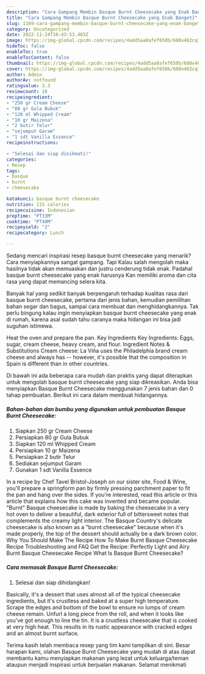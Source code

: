 ```yaml
---
description: "Cara Gampang Membin Basque Burnt Cheesecake yang Enak Banget}"
title: "Cara Gampang Membin Basque Burnt Cheesecake yang Enak Banget}"
slug: 1169-cara-gampang-membin-basque-burnt-cheesecake-yang-enak-banget
category: Uncategorized
date: 2022-11-24T16:43:53.403Z
image: https://img-global.cpcdn.com/recipes/4add5aa8afef658b/680x482cq70/basque-burnt-cheesecake-foto-resep-utama.jpg
hideToc: false
enableToc: true
enableTocContent: false
thumbnail: https://img-global.cpcdn.com/recipes/4add5aa8afef658b/680x482cq70/basque-burnt-cheesecake-foto-resep-utama.jpg
cover: https://img-global.cpcdn.com/recipes/4add5aa8afef658b/680x482cq70/basque-burnt-cheesecake-foto-resep-utama.jpg
author: Admin
authorAv: notfound
ratingvalue: 3.3
reviewcount: 18
recipeingredient:
- "250 gr Cream Cheese"
- "80 gr Gula Bubuk"
- "120 ml Whipped Cream"
- "10 gr Maizena"
- "2 butir Telur"
- "sejumput Garam"
- "1 sdt Vanilla Essence"
recipeinstructions:

- "Selesai dan siap dinikmati!"
categories:
- Resep
tags:
- basque
- burnt
- cheesecake

katakunci: basque burnt cheesecake 
nutrition: 115 calories
recipecuisine: Indonesian
preptime: "PT33M"
cooktime: "PT40M"
recipeyield: "2"
recipecategory: Lunch

---
```



Sedang mencari inspirasi resep basque burnt cheesecake yang menarik? Cara menyiapkannya sangat gampang. Tapi Kalau salah mengolah maka hasilnya tidak akan memuaskan dan justru cenderung tidak enak. Padahal basque burnt cheesecake yang enak harusnya Kan memiliki aroma dan cita rasa yang dapat memancing selera kita.


Banyak hal yang sedikit banyak berpengaruh terhadap kualitas rasa dari basque burnt cheesecake, pertama dari jenis bahan, kemudian pemilihan bahan segar dan bagus, sampai cara membuat dan menghidangkannya. Tak perlu bingung kalau ingin menyiapkan basque burnt cheesecake yang enak di rumah, karena asal sudah tahu caranya maka hidangan ini bisa jadi suguhan istimewa.

Heat the oven and prepare the pan. Key Ingredients Key Ingredients: Eggs, sugar, cream cheese, heavy cream, and flour. Ingredient Notes &amp; Substitutions Cream cheese: La Viña uses the Philadelphia brand cream cheese and always has -- however, it&#39;s possible that the composition in Spain is different than in other countries.


Di bawah ini ada beberapa cara mudah dan praktis yang dapat diterapkan untuk mengolah basque burnt cheesecake yang siap dikreasikan. Anda bisa menyiapkan Basque Burnt Cheesecake menggunakan 7 jenis bahan dan 0 tahap pembuatan. Berikut ini cara dalam membuat hidangannya.

<!--inarticleads1-->

##### Bahan-bahan dan bumbu yang digunakan untuk pembuatan Basque Burnt Cheesecake:

1. Siapkan 250 gr Cream Cheese
1. Persiapkan 80 gr Gula Bubuk
1. Siapkan 120 ml Whipped Cream
1. Persiapkan 10 gr Maizena
1. Persiapkan 2 butir Telur
1. Sediakan sejumput Garam
1. Gunakan 1 sdt Vanilla Essence


In a recipe by Chef Tavel Bristol-Joseph on our sister site, Food &amp; Wine, you&#39;ll prepare a springform pan by firmly pressing parchment paper to fit the pan and hang over the sides. If you&#39;re interested, read this article or this article that explains how this cake was invented and became popular. &#34;Burnt&#34; Basque cheesecake is made by baking the cheesecake in a very hot oven to deliver a beautiful, dark exterior full of bittersweet notes that complements the creamy light interior. The Basque Country&#39;s delicate cheesecake is also known as a &#34;burnt cheesecake&#34; because when it&#39;s made properly, the top of the dessert should actually be a dark brown color. Why You Should Make The Recipe How To Make Burnt Basque Cheesecake Recipe Troubleshooting and FAQ Get the Recipe: Perfectly Light and Airy Burnt Basque Cheesecake Recipe What Is Basque Burnt Cheesecake? 

<!--inarticleads2-->

##### Cara memasak Basque Burnt Cheesecake:


1. Selesai dan siap dihidangkan!

Basically, it&#39;s a dessert that uses almost all of the typical cheesecake ingredients, but it&#39;s crustless and baked at a super high temperature. Scrape the edges and bottom of the bowl to ensure no lumps of cream cheese remain. Unfurl a long piece from the roll, and when it looks like you&#39;ve got enough to line the tin. It is a crustless cheesecake that is cooked at very high heat. This results in its rustic appearance with cracked edges and an almost burnt surface. 

Terima kasih telah membaca resep yang tim kami tampilkan di sini. Besar harapan kami, olahan Basque Burnt Cheesecake yang mudah di atas dapat membantu kamu menyiapkan makanan yang lezat untuk keluarga/teman ataupun menjadi inspirasi untuk berjualan makanan. Selamat menikmati
